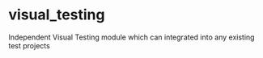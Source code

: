 # visual_testing
Independent Visual Testing module which can integrated into any existing test projects
